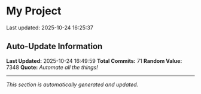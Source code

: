 # My Project


Last updated: 2025-10-24 16:25:37







































































## Auto-Update Information

**Last Updated:** 2025-10-24 16:49:59
**Total Commits:** 71
**Random Value:** 7348
**Quote:** _Automate all the things!_

---
_This section is automatically generated and updated._